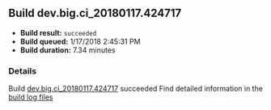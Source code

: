 ## Build dev.big.ci_20180117.424717
- **Build result:** `succeeded`
- **Build queued:** 1/17/2018 2:45:31 PM
- **Build duration:** 7.34 minutes
### Details
Build [dev.big.ci_20180117.424717](https://winappstudio.visualstudio.com/web/build.aspx?pcguid=a4ef43be-68ce-4195-a619-079b4d9834c2&builduri=vstfs%3a%2f%2f%2fBuild%2fBuild%2f24717) succeeded
Find detailed information in the [build log files](https://uwpctdiags.blob.core.windows.net/buildlogs/dev.big.ci_20180117.424717_logs.zip)
